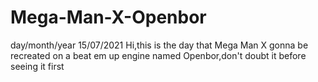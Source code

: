 # Mega-Man-X-Openbor

day/month/year
15/07/2021
Hi,this is the day that Mega Man X gonna be recreated on a beat em up engine named Openbor,don't doubt it before seeing it first
